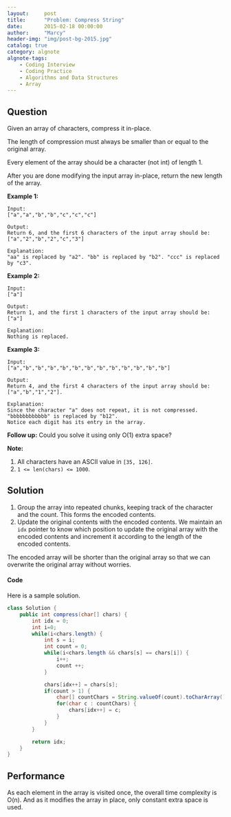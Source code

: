 ```yaml
---
layout:     post
title:      "Problem: Compress String"
date:       2015-02-18 00:00:00
author:     "Marcy"
header-img: "img/post-bg-2015.jpg"
catalog: true
category: algnote
algnote-tags:
    - Coding Interview
    - Coding Practice
    - Algorithms and Data Structures
    - Array
---
```


## Question

Given an array of characters, compress it in-place.

The length of compression must always be smaller than or equal to the original array.

Every element of the array should be a character (not int) of length 1.

After you are done modifying the input array in-place, return the new length of the array.

**Example 1:**
```
Input:
["a","a","b","b","c","c","c"]

Output:
Return 6, and the first 6 characters of the input array should be: ["a","2","b","2","c","3"]

Explanation:
"aa" is replaced by "a2". "bb" is replaced by "b2". "ccc" is replaced by "c3".
```

**Example 2:**
```
Input:
["a"]

Output:
Return 1, and the first 1 characters of the input array should be: ["a"]

Explanation:
Nothing is replaced.
```

**Example 3:**
```
Input:
["a","b","b","b","b","b","b","b","b","b","b","b","b"]

Output:
Return 4, and the first 4 characters of the input array should be: ["a","b","1","2"].

Explanation:
Since the character "a" does not repeat, it is not compressed. "bbbbbbbbbbbb" is replaced by "b12".
Notice each digit has its entry in the array.
```

**Follow up:**
Could you solve it using only O(1) extra space?

**Note:**
1. All characters have an ASCII value in `[35, 126]`.
2. `1 <= len(chars) <= 1000`.

## Solution

1. Group the array into repeated chunks, keeping track of the character and the count. This forms the encoded contents.
2. Update the original contents with the encoded contents. We maintain an `idx` pointer to know which position to update the original array with the encoded contents and increment it according to the length of the encoded contents.

The encoded array will be shorter than the original array so that we can overwrite the original array without worries.

#### Code

Here is a sample solution.

```java
class Solution {
    public int compress(char[] chars) {
        int idx = 0;
        int i=0;
        while(i<chars.length) {
            int s = i;
            int count = 0;
            while(i<chars.length && chars[s] == chars[i]) {
                i++;
                count ++;
            }

            chars[idx++] = chars[s];
            if(count > 1) {
                char[] countChars = String.valueOf(count).toCharArray();
                for(char c : countChars) {
                    chars[idx++] = c;
                }
            }
        }

        return idx;
    }
}
```

## Performance

As each element in the array is visited once, the overall time complexity is O(n). And as it modifies the array in place, only constant extra space is used.

